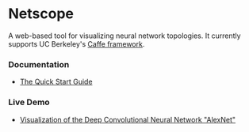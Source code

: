 # Netscope

A web-based tool for visualizing neural network topologies. It currently supports UC Berkeley's [Caffe framework](https://github.com/bvlc/caffe).

### Documentation
- [The Quick Start Guide](http://ethereon.github.io/netscope/quickstart.html)

### Live Demo
- [Visualization of the Deep Convolutional Neural Network "AlexNet"](http://ethereon.github.io/netscope/#/preset/alexnet)
